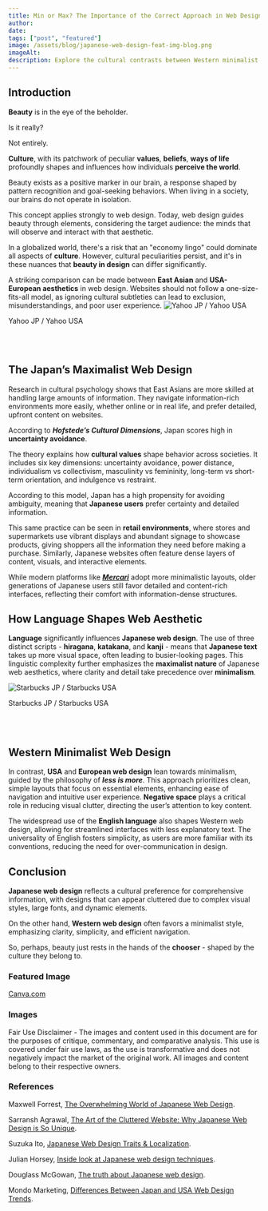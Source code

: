 ```yaml
---
title: Min or Max? The Importance of the Correct Approach in Web Design
author: 
date: 
tags: ["post", "featured"]
image: /assets/blog/japanese-web-design-feat-img-blog.png
imageAlt: 
description: Explore the cultural contrasts between Western minimalist and Japanese maximalist web design. This article delves into how cultural values, language, and psychology shape user experience, comparing detailed, content-rich designs in Japan with clean, simple layouts in the West.
---
```


## Introduction

**Beauty** is in the eye of the beholder.

Is it really?

Not entirely.

**Culture**, with its patchwork of peculiar **values**, **beliefs**, **ways of life** profoundly shapes and influences how individuals **perceive the world**.

Beauty exists as a positive marker in our brain, a response shaped by pattern recognition and goal-seeking behaviors. When living in a society, our brains do not operate in isolation.

This concept applies strongly to web design. Today, web design guides beauty through elements, considering the target audience: the minds that will observe and interact with that aesthetic.

In a globalized world, there's a risk that an "economy lingo" could dominate all aspects of **culture**. However, cultural peculiarities persist, and it's in these nuances that **beauty in design** can differ significantly.

A striking comparison can be made between **East Asian** and **USA-European aesthetics** in web design. Websites should not follow a one-size-fits-all model, as ignoring cultural subtleties can lead to exclusion, misunderstandings, and poor user experience.
![Yahoo JP / Yahoo USA](/assets/blog/japanese-web-design_2.png)
<p class ="caption">Yahoo JP / Yahoo USA</p>

<br>
<br>

## The Japan’s Maximalist Web Design

Research in cultural psychology shows that East Asians are more skilled at handling large amounts of information. They navigate information-rich environments more easily, whether online or in real life, and prefer detailed, upfront content on websites.

According to ***Hofstede’s Cultural Dimensions***, Japan scores high in **uncertainty avoidance**.

The theory explains how **cultural values** shape behavior across societies. It includes six key dimensions: uncertainty avoidance, power distance, individualism vs collectivism, masculinity vs femininity, long-term vs short-term orientation, and indulgence vs restraint.

According to this model, Japan has a high propensity for avoiding ambiguity, meaning that **Japanese users** prefer certainty and detailed information.

This same practice can be seen in **retail environments**, where stores and supermarkets use vibrant displays and abundant signage to showcase products, giving shoppers all the information they need before making a purchase. Similarly, Japanese websites often feature dense layers of content, visuals, and interactive elements.

While modern platforms like [***Mercari***](https://www.mercari.com/) adopt more minimalistic layouts, older generations of Japanese users still favor detailed and content-rich interfaces, reflecting their comfort with information-dense structures.

## How Language Shapes Web Aesthetic

**Language** significantly influences **Japanese web design**. The use of three distinct scripts - **hiragana**, **katakana**, and **kanji** - means that **Japanese text** takes up more visual space, often leading to busier-looking pages. This linguistic complexity further emphasizes the **maximalist nature** of Japanese web aesthetics, where clarity and detail take precedence over **minimalism**.

![Starbucks JP / Starbucks USA](/assets/blog/japanese-web-design_1.png)
<p class ="caption">Starbucks JP / Starbucks USA</p>
<br>
<br>

## Western Minimalist Web Design

In contrast, **USA** and **European web design** lean towards minimalism, guided by the philosophy of ***less is more***. This approach prioritizes clean, simple layouts that focus on essential elements, enhancing ease of navigation and intuitive user experience. **Negative space** plays a critical role in reducing visual clutter, directing the user’s attention to key content.

The widespread use of the **English language** also shapes Western web design, allowing for streamlined interfaces with less explanatory text. The universality of English fosters simplicity, as users are more familiar with its conventions, reducing the need for over-communication in design.

## Conclusion

**Japanese web design** reflects a cultural preference for comprehensive information, with designs that can appear cluttered due to complex visual styles, large fonts, and dynamic elements.

On the other hand, **Western web design** often favors a minimalist style, emphasizing clarity, simplicity, and efficient navigation.

So, perhaps, beauty just rests in the hands of the **chooser** - shaped by the culture they belong to.

### Featured Image

[Canva.com](https://www.canva.com/)

### Images

Fair Use Disclaimer - The images and content used in this document are for the purposes of critique, commentary, and comparative analysis. This use is covered under fair use laws, as the use is transformative and does not negatively impact the market of the original work. All images and content belong to their respective owners.

### References

Maxwell Forrest, [The Overwhelming World of Japanese Web Design](https://www.uxresearch.jp/blog/japanese-web-design).

Sarransh Agrawal, [The Art of the Cluttered Website: Why Japanese Web Design is So Unique](https://www.prodt.co/blogs/the-art-of-the-cluttered-website-why-japanese-web-design-is-so-unique).

Suzuka Ito, [Japanese Web Design Traits & Localization](https://blog.btrax.com/japanese-web-design/).

Julian Horsey, [Inside look at Japanese web design techniques](https://www.geeky-gadgets.com/japanese-web-design/).

Douglass McGowan, [The truth about Japanese web design](https://multilingual.com/issues/aug-sep-2018/the-truth-about-japanese-web-design/).

Mondo Marketing, [Differences Between Japan and USA Web Design Trends](https://mondo.marketing/differences-between-japan-and-usa-web-design-trends/).